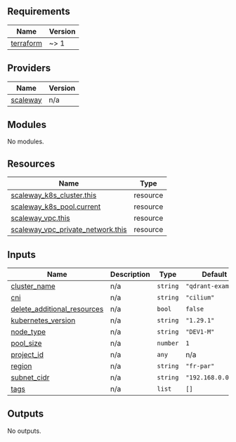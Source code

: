 <!-- BEGIN_TF_DOCS -->
## Requirements

| Name | Version |
|------|---------|
| <a name="requirement_terraform"></a> [terraform](#requirement\_terraform) | ~> 1 |

## Providers

| Name | Version |
|------|---------|
| <a name="provider_scaleway"></a> [scaleway](#provider\_scaleway) | n/a |

## Modules

No modules.

## Resources

| Name | Type |
|------|------|
| [scaleway_k8s_cluster.this](https://registry.terraform.io/providers/scaleway/scaleway/latest/docs/resources/k8s_cluster) | resource |
| [scaleway_k8s_pool.current](https://registry.terraform.io/providers/scaleway/scaleway/latest/docs/resources/k8s_pool) | resource |
| [scaleway_vpc.this](https://registry.terraform.io/providers/scaleway/scaleway/latest/docs/resources/vpc) | resource |
| [scaleway_vpc_private_network.this](https://registry.terraform.io/providers/scaleway/scaleway/latest/docs/resources/vpc_private_network) | resource |

## Inputs

| Name | Description | Type | Default | Required |
|------|-------------|------|---------|:--------:|
| <a name="input_cluster_name"></a> [cluster\_name](#input\_cluster\_name) | n/a | `string` | `"qdrant-example"` | no |
| <a name="input_cni"></a> [cni](#input\_cni) | n/a | `string` | `"cilium"` | no |
| <a name="input_delete_additional_resources"></a> [delete\_additional\_resources](#input\_delete\_additional\_resources) | n/a | `bool` | `false` | no |
| <a name="input_kubernetes_version"></a> [kubernetes\_version](#input\_kubernetes\_version) | n/a | `string` | `"1.29.1"` | no |
| <a name="input_node_type"></a> [node\_type](#input\_node\_type) | n/a | `string` | `"DEV1-M"` | no |
| <a name="input_pool_size"></a> [pool\_size](#input\_pool\_size) | n/a | `number` | `1` | no |
| <a name="input_project_id"></a> [project\_id](#input\_project\_id) | n/a | `any` | n/a | yes |
| <a name="input_region"></a> [region](#input\_region) | n/a | `string` | `"fr-par"` | no |
| <a name="input_subnet_cidr"></a> [subnet\_cidr](#input\_subnet\_cidr) | n/a | `string` | `"192.168.0.0/22"` | no |
| <a name="input_tags"></a> [tags](#input\_tags) | n/a | `list` | `[]` | no |

## Outputs

No outputs.
<!-- END_TF_DOCS -->